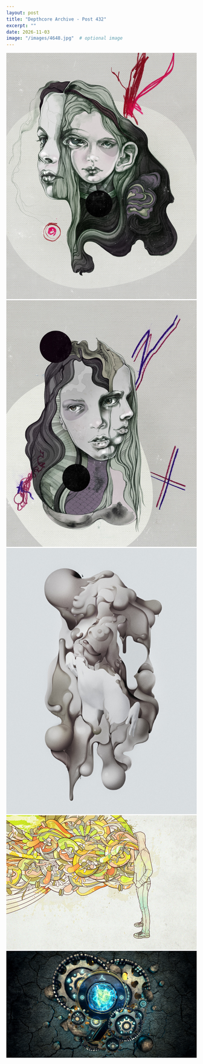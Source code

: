 ```yaml
---
layout: post
title: "Depthcore Archive - Post 432"
excerpt: ""
date: 2026-11-03
image: "/images/4648.jpg"  # optional image
---
```


<img src="/images/4648.jpg">
<img src="/images/4649.jpg" alt="4649.jpg"/>
<img src="/images/4650.jpg" alt="4650.jpg"/>
<img src="/images/4651.jpg" alt="4651.jpg"/>
<img src="/images/4652.jpg" alt="4652.jpg"/>
